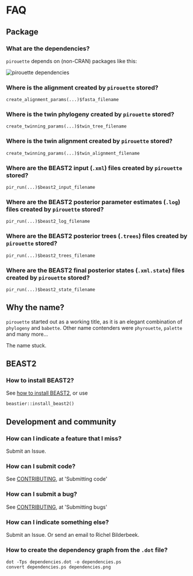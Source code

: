 # FAQ

## Package

### What are the dependencies?

`pirouette` depends on (non-CRAN) packages like this:

![pirouette dependencies](pirouette.png)

### Where is the alignment created by `pirouette` stored?

```{r}
create_alignment_params(...)$fasta_filename
```

### Where is the twin phylogeny created by `pirouette` stored?

```{r}
create_twinning_params(...)$twin_tree_filename
```

### Where is the twin alignment created by `pirouette` stored?

```{r}
create_twinning_params(...)$twin_alignment_filename
```

### Where are the BEAST2 input (`.xml`) files created by `pirouette` stored?

```{r}
pir_run(...)$beast2_input_filename
```

### Where are the BEAST2 posterior parameter estimates (`.log`) files created by `pirouette` stored?

```{r}
pir_run(...)$beast2_log_filename
```

### Where are the BEAST2 posterior trees (`.trees`) files created by `pirouette` stored?

```{r}
pir_run(...)$beast2_trees_filename
```

### Where are the BEAST2  final posterior states (`.xml.state`) files created by `pirouette` stored?

```{r}
pir_run(...)$beast2_state_filename
```

## Why the name?

`pirouette` started out as a working title, as it is an elegant
combination of `phylogeny` and `babette`. Other name contenders 
were `phyrouette`, `palette` and many more...

The name stuck.

## BEAST2

### How to install BEAST2?

See [how to install BEAST2](https://github.com/ropensci/beastier/blob/master/install_beast2.md),
or use

```{r}
beastier::install_beast2()
```

## Development and community

### How can I indicate a feature that I miss?

Submit an Issue.

### How can I submit code?

See [CONTRIBUTING](../CONTRIBUTING.md), at 'Submitting code'

### How can I submit a bug?

See [CONTRIBUTING](../CONTRIBUTING.md), at 'Submitting bugs' 

### How can I indicate something else?

Submit an Issue. Or send an email to Richel Bilderbeek.

### How to create the dependency graph from the `.dot` file?

```
dot -Tps dependencies.dot -o dependencies.ps
convert dependencies.ps dependencies.png
```

